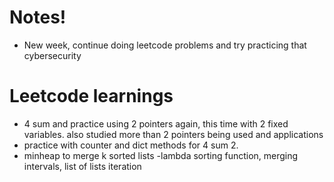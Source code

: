# Notes!
- New week, continue doing leetcode problems and try practicing that cybersecurity 

# Leetcode learnings
- 4 sum and practice using 2 pointers again, this time with 2 fixed variables. also studied more than 2 pointers being used and applications
- practice with counter and dict methods for 4 sum 2. 
- minheap to merge k sorted lists
-lambda sorting function, merging intervals, list of lists iteration